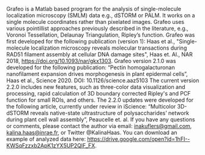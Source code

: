 Grafeo is a Matlab based program for the analysis of single-molecule localization microscopy (SMLM) data e.g., dSTORM or PALM. It works on a single molecule coordinates rather than pixelated images. Grafeo uses various pointillist approaches previously described in the literature, e.g., Voronoi Tessellation, Delaunay Triangulation, Ripley’s function. Grafeo was first developed for the following publication (version 1): Haas et al., "Single-molecule localization microscopy reveals molecular transactions during RAD51 filament assembly at cellular DNA damage sites", Haas et. Al., NAR 2018, https://doi.org/10.1093/nar/gkx1303. Grafeo version 2.1.0 was developed for the following publication: “Pectin homogalacturonan nanofilament expansion drives morphogenesis in plant epidermal cells”, Haas et al., Science 2020. DOI: 10.1126/science.aaz5103 The current version 2.2.0 includes new features, such as three-color data visualization and processing, rapid calculation of 3D boundary corrected Ripley's and PCF function for small ROIs, and others. The 2.2.0 updates were developed for the following article, currently under review in iScience: “Multicolor 3D-dSTORM reveals native-state ultrastructure of polysaccharides’ network during plant cell wall assembly”, Peaucelle et. al. If you have any questions or comments, please contact the author via email: inakuflers@gmail.com, kalina.haas@inrae.fr, or Twitter @KalinaHaas. You can download an example of analyzed data here: https://drive.google.com/open?id=1hFI--KWSqFzzxb2ApK1zYX5UP2QlF_FX.
